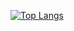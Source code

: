 [![Top Langs](https://github-readme-stats.vercel.app/api/top-langs/?username=Sebe112&langs_count=8)](https://github.com/Sebe112/github-readme-stats)
